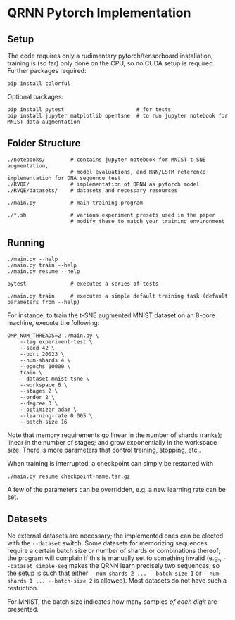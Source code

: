 # QRNN Pytorch Implementation

## Setup

The code requires only a rudimentary pytorch/tensorboard installation; training is (so far) only done on the CPU, so no CUDA setup is required.
Further packages required:

    pip install colorful

Optional packages:

    pip install pytest                       # for tests
    pip install jupyter matplotlib opentsne  # to run jupyter notebook for MNIST data augmentation


## Folder Structure

    ./notebooks/        # contains jupyter notebook for MNIST t-SNE augmentation,
                        # model evaluations, and RNN/LSTM reference implementation for DNA sequence test
    ./RVQE/             # implementation of QRNN as pytorch model
    ./RVQE/datasets/    # datasets and necessary resources

    ./main.py           # main training program

    ./*.sh              # various experiment presets used in the paper
                        # modify these to match your training environment



## Running

    ./main.py --help
    ./main.py train --help
    ./main.py resume --help

    pytest              # executes a series of tests

    ./main.py train     # executes a simple default training task (default parameters from --help)


For instance, to train the t-SNE augmented MNIST dataset on an 8-core machine, execute the following:

    OMP_NUM_THREADS=2 ./main.py \
        --tag experiment-test \
        --seed 42 \
        --port 20023 \
        --num-shards 4 \
        --epochs 10000 \
        train \
        --dataset mnist-tsne \
        --workspace 6 \
        --stages 2 \
        --order 2 \
        --degree 3 \
        --optimizer adam \
        --learning-rate 0.005 \
        --batch-size 16

Note that memory requirements go linear in the number of shards (ranks); linear in the number of stages; and grow exponentially in the workspace size. There is more parameters that control training, stopping, etc..

When training is interrupted, a checkpoint can simply be restarted with

    ./main.py resume checkpoint-name.tar.gz

A few of the parameters can be overridden, e.g. a new learning rate can be set.


## Datasets

No external datasets are necessary; the implemented ones can be elected with the `--dataset` switch. Some datasets for memorizing sequences require a certain batch size or number of shards or combinations thereof; the program will complain if this is manually set to something invalid (e.g., `--dataset simple-seq` makes the QRNN learn precisely two sequences, so the setup is such that either `--num-shards 2 ... --batch-size 1` or `--num-shards 1 ... --batch-size 2` is allowed). Most datasets do not have such a restriction.

For MNIST, the batch size indicates how many samples _of each digit_ are presented.
